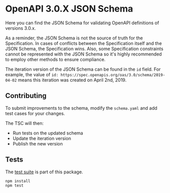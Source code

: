 # OpenAPI 3.0.X JSON Schema

Here you can find the JSON Schema for validating OpenAPI definitions of versions 3.0.x.

As a reminder, the JSON Schema is not the source of truth for the Specification.
In cases of conflicts between the Specification itself and the JSON Schema, the
Specification wins. Also, some Specification constraints cannot be represented
with the JSON Schema so it's highly recommended to employ other methods to
ensure compliance.

The iteration version of the JSON Schema can be found in the `id` field.
For example, the value of `id: https://spec.openapis.org/oas/3.0/schema/2019-04-02` means this iteration was created on April 2nd, 2019.

## Contributing

To submit improvements to the schema, modify the `schema.yaml` and add test cases for your changes.

The TSC will then:
- Run tests on the updated schema
- Update the iteration version
- Publish the new version

## Tests

The [test suite](../../tests/v3.0) is part of this package.

```bash
npm install
npm test
```
